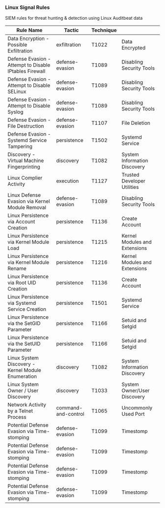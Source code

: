 ### Linux Signal Rules

SIEM rules for threat hunting & detection using Linux Auditbeat data

| Rule Name                                              | Tactic              | Technique |                               |
|--------------------------------------------------------|---------------------|-----------|-------------------------------|
| Data Encryption - Possible Exfiltration                | exfiltration        | T1022     | Data Encrypted                |
| Defense Evasion - Attempt to Disable IPtables Firewall | defense-evasion     | T1089     | Disabling Security Tools      |
| Defense Evasion - Attempt to Disable SELinux           | defense-evasion     | T1089     | Disabling Security Tools      |
| Defense Evasion - Attempt to Disable Syslog            | defense-evasion     | T1089     | Disabling Security Tools      |
| Defense Evasion - File Destruction                     | defense-evasion     | T1107     | File Deletion                 |
| Defense Evasion - Systemd Service Tampering            | persistence         | T1502     | Systemd Service               |
| Discovery - Virtual Machine Fingerprinting             | discovery           | T1082     | System Information Discovery  |
| Linux Complier Activity                                | execution           | T1127     | Trusted Developer Utilities   |
| Linux Defense Evasion via Kernel Module Removal        | defense-evasion     | T1089     | Disabling Security Tools      |
| Linux Persistence via Account Creation                 | persistence         | T1136     | Create Account                |
| Linux Persistence via Kernel Module Load               | persistence         | T1215     | Kernel Modules and Extensions |
| Linux Persistence via Kernel Module Rename             | persistence         | T1216     | Kernel Modules and Extensions |
| Linux Persistence via Root UID Creation                | persistence         | T1136     | Create Account                |
| Linux Persistence via Systemd Service Creation         | persistence         | T1501     | Systemd Service               |
| Linux Persistence via the SetGID Parameter             | persistence         | T1166     | Setuid and Setgid             |
| Linux Persistence via the SetUID Parameter             | persistence         | T1166     | Setuid and Setgid             |
| Linux System Discovery - Kernel Module Enumeration     | discovery           | T1082     | System Information Discovery  |
| Linux System Owner / User Discovery                    | discovery           | T1033     | System Owner/User Discovery   |
| Network Activity by a Telnet Process                   | command-and-control | T1065     | Uncommonly Used Port          |
| Potential Defense Evasion via Time-stomping            | defense-evasion     | T1099     | Timestomp                     |
| Potential Defense Evasion via Time-stomping            | defense-evasion     | T1099     | Timestomp                     |
| Potential Defense Evasion via Time-stomping            | defense-evasion     | T1099     | Timestomp                     |
| Potential Defense Evasion via Time-stomping            | defense-evasion     | T1099     | Timestomp                     |
